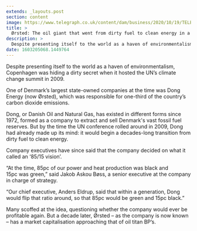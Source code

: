 ```yaml
--- 
extends: _layouts.post 
section: content 
image: https://www.telegraph.co.uk/content/dam/business/2020/10/19/TELEMMGLPICT000241264089_trans_NvBQzQNjv4BqM37qcIWR9CtrqmiMdQVx7FPlTH77SRtanZYX0RMaQcg.jpeg?impolicy=logo-overlay 
title: > 
  Ørsted: The oil giant that went from dirty fuel to clean energy in a decade 
description: > 
  Despite presenting itself to the world as a haven of environmentalism, Copenhagen was hiding a dirty secret when it hosted the UN’s climate change summit in 2009.One of Denmark’s largest state-owned companies at the time was Dong Energy (now Ørsted), which was responsible for one-third of the country’s carbon dioxide emissions.Dong, or Danish Oil and Natural Gas, has existed in different forms since 1972, formed as a company to extract and sell Denmark's vast fossil fuel reserves.But by the time the UN conference rolled around in 2009, Dong had already made up its mind: it would begin a decades-long transition from dirty fuel to clean energy.But a decade later, Ørsted – as the company is now known – has a market capitalisation approaching that of oil titan BP’s. 
date: 1603205068.1449764 
--- 
```

<div><p>Despite presenting itself to the world as a haven of environmentalism, Copenhagen was hiding a dirty secret when it hosted the UN&#8217;s climate change summit in 2009.</p>
<p>One of Denmark&#8217;s largest state-owned companies at the time was Dong Energy (now &#216;rsted), which was responsible for one-third of the country&#8217;s carbon dioxide emissions.</p>
<p>Dong, or Danish Oil and Natural Gas, has existed in different forms since 1972, formed as a company to extract and sell Denmark's vast fossil fuel reserves. But by the time the UN conference rolled around in 2009, Dong had already made up its mind: it would begin a decades-long transition from dirty fuel to clean energy.</p>
<p>Company executives have since said that the company decided on what it called an &#8216;85/15 vision&#8217;.</p>
<p>&#8220;At the time, 85pc of our power and heat production was black and 15pc&#160;was green,&#8221; said Jakob Askou B&#248;ss, a senior executive at the company in charge of strategy.</p>
<p>&#8220;Our chief executive, Anders Eldrup, said that within a generation, Dong would flip that ratio around, so that 85pc would be green and 15pc black.&#8221;</p>
<p>Many scoffed at the idea, questioning whether the company would ever be profitable again. But a decade later, &#216;rsted &#8211; as the company is now known &#8211; has a market capitalisation approaching that of oil titan BP&#8217;s.</p>
</div>